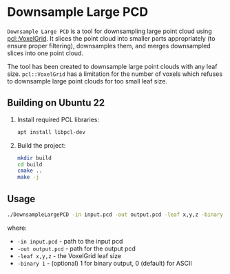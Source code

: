 # Downsample Large PCD

`Downsample Large PCD` is a tool for downsampling large point cloud using [pcl::VoxelGrid](http://pointclouds.org/documentation/classpcl_1_1_voxel_grid.html). It slices the point cloud into smaller parts appropriately (to ensure proper filtering), downsamples them, and merges downsampled slices into one point cloud.

The tool has been created to downsample large point clouds with any leaf size. `pcl::VoxelGrid` has a limitation for the number of voxels which refuses to downsample large point clouds for too small leaf size.

## Building on Ubuntu 22

1. Install required PCL libraries:
   ```bash
   apt install libpcl-dev
   ```
2. Build the project:
   ```bash
   mkdir build
   cd build
   cmake ..
   make -j
   ```

## Usage

 ```bash
./DownsampleLargePCD -in input.pcd -out output.pcd -leaf x,y,z -binary 1
```

where:
- `-in input.pcd` - path to the input pcd
- `-out output.pcd` - path for the output pcd
- `-leaf x,y,z` - the VoxelGrid leaf size
- `-binary 1` - (optional) 1 for binary output, 0 (default) for ASCII
